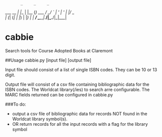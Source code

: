            _     _     _      
  ___ __ _| |__ | |__ (_) ___ 
 / __/ _` | '_ \| '_ \| |/ _ \
| (_| (_| | |_) | |_) | |  __/
 \___\__,_|_.__/|_.__/|_|\___|

# cabbie
Search tools for Course Adopted Books at Claremont

##Usage
cabbie.py [input file] [output file]

Input file should consist of a list of single ISBN codes.  They can be 10 or 13 digit.

Output file will consist of a csv file containing bibliographic data for the ISBN codes. The Worldcat library(/ies) to search arre configurable. The MARC fields returned can be configured in cabbie.py

###To do: 
* output a csv file of bibliographic data for records NOT found in the Worldcat library symbol(s).
* OR return records for all the input records with a flag for the library symbol
